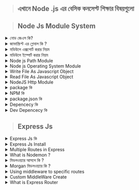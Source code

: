 > ## এখানে  Node .js   এর বেসিক  কনসেপ্ট শিক্ষার বিষয়গুলো  

> ## Node Js Module System
<details >
 <summary>  নোড জেএস কি?</summary>
 যারা নতুন তাদের মধ্যে অনেকেই ভাবে নোড জেএস হয়তো কোন প্রোগ্রামিং ল্যাঙ্গুয়েজ বা ফ্রেমওয়ার্ক! কিন্তু এটা সম্পূর্ণ ভুল।
 
  নোড জেএস কোন প্রোগ্রামিং ল্যাঙ্গুয়েজ বা ফ্রেমওয়ার্ক নয়।

  নোড জেএস হচ্ছে একটি জাভাস্ক্রিপ্ট Run-Time Environment। 
  
  আচ্ছা বুঝলাম কিন্তু এই Run-Time Environment টা আবার কি?
  
Run-Time Environment এর কাজ হচ্ছে নির্দিষ্ট একটি প্রোগ্রামিং ল্যাঙ্গুয়েজ এর কোড গুলোকে রান করা।
</details>

<details >
 <summary>  জাভাস্ক্রিপ্ট এর গ্লোবাল কি ? </summary>
নোড জের  এর প্রত্যেকটি স্বাধীন ফাইল একেকটা   মডিউল। মডিউলে মানে ছোট একটি লাইব্রেরি বা ছোট  প্যাকেজ।   প্রত্যেকটা ফাইল এর ডাটা আলাদা আলাদা ভাবে তাদের সত্তা বজায় থাকে।  মডিউলে হলো গ্লোবাল অবজেক্ট।  
উদাহরণ: 

```javascript

var  a = 10;
function  text () {
    console.log("kamrul");
}

console.log(module);
```

```javascript

Module {
  id: '.',
  path: 'C:\\Users\\KAMRUL\\OneDrive\\Desktop\\node-js',
  exports: {},
  filename: 'C:\\Users\\KAMRUL\\OneDrive\\Desktop\\node-js\\global.js',
  loaded: false,
  children: [],
  paths: [
    'C:\\Users\\KAMRUL\\OneDrive\\Desktop\\node-js\\node_modules',
    'C:\\Users\\KAMRUL\\OneDrive\\Desktop\\node_modules',
    'C:\\Users\\KAMRUL\\OneDrive\\node_modules',
    'C:\\Users\\KAMRUL\\node_modules',
    'C:\\Users\\node_modules',
    'C:\\node_modules'
  ]
}

```
</details>

<details >
 <summary> মডিউলে এক্সপোর্ট করার নিয়ম  </summary>
 তিন উপায় এ মডিউল এক্সপোর্ট করা যায়।  

 ```javascript 
const add = (a,b) => a+b;

const sub = (a,b) => a-b;

const div = (a,b) => a+b;

const test = (a,b) => add(a,b)/sub(a,b);

// export system 1
module.exports = {
    add, 
    sub,
    div,
    test
}


// export system 2
module.export.add = add;
module.export.sub = sub;
module.export.div = div;
module.export.test = test;

 ```

 ভালো উপায় হলো 

 ```javascconst 
 module.exports.add = (a,b) => a+b;

 module.exports. sub = (a,b) => a-b;

 module.exports. div = (a,b) => a+b;

 module.exports. test = (a,b) => add(a,b)/sub(a,b);
 ```
  
 </details >
 <details >
 <summary> মডিউলে ইম্পোর্ট করার নিয়ম  </summary>

 অন্য ফাইল এর এক্সপোর্ট করা ডাটা গুলো ইম্পোর্ট  করার নিয়ম - 
নোড জেস এ ইম্পোর্ট করার জন্য require  মেথড ব্যবহার করা হয়।
উদাহরণ  :- 

 ```javascript
 const math = require('./math)
 
 ```
  </details >

   <details >
 <summary>Node js Path Module   </summary>
  ফাইল সিস্টেম কে path   বলে।   আমরা যে লোকেশন এ কাজ করি তাই path মডিউল।  filename  আমাদের ফাইল টি কোন জায়গায় আছে তা বের করা যায়।  পথ একটা মডিউল।  তাই আমাদের require  করে নিতে হবে।  সবার শেষ যে filename  বা ডিরেক্টরি name  থাকে সেটাই basename . 

  ```javascript 

const path = require("path")

console.log(path.basename(__filename)); //  file Name =  global.js

console.log(path.basename(__dirname)); // Folder Name =  node-js

// just file name use 
console.log(path.extname(__filename)); // Folder Name =  node-js

  ```

  একটি অবজেক্ট কে  real path  ফরম্যাটে   করতে হলে যা করতে  হবে...

  ```javascript 

const path = require("path")

const pathObj = {
    dir:"ser/lcoal",
    name:"testFile",
    ext:".js"
}

console.log(path.format(pathObj));   // ser/lcoal\testFile.js
  ```
   </details >

   <details >
 <summary>Node js Operating System  Module   </summary>
অপারেটিং সিস্টেম এর সবকিছু জানতে আমাদের  os  মডিউল ব্যবহার করতে হবে।  যার মাধ্যমে আমাদের অপারেটিং সিস্টেম এর সবকিছু জানতে পারবো 

```javascript 
const os = require("os")
console.log(os.arch())
console.log(os.cpus())
console.log(os.freemem())
console.log(os.networkInterfaces())
```

```javascript 
x64
[
  {
    model: 'Intel(R) Core(TM) i3-6006U CPU @ 2.00GHz',
    speed: 1992,
    times: {
      user: 3002515,
      nice: 0,
      sys: 1028734,
      idle: 9370812,
      irq: 131921
    }
  },
  {
    model: 'Intel(R) Core(TM) i3-6006U CPU @ 2.00GHz',
    speed: 1992,
    times: { user: 2897234, nice: 0, sys: 662828, idle: 9841765, irq: 18093 }
  },
  {
    model: 'Intel(R) Core(TM) i3-6006U CPU @ 2.00GHz',
    speed: 1992,
    times: { user: 3325625, nice: 0, sys: 710578, idle: 9365609, irq: 17546 }
  },
  {
    model: 'Intel(R) Core(TM) i3-6006U CPU @ 2.00GHz',
    speed: 1992,
    times: { user: 3117953, nice: 0, sys: 611093, idle: 9672765, irq: 14421 }
  }
]
3978842112
{
  'Wi-Fi': [
    {
      address: 'fe80::595f:72ba:e308:4f49',
      netmask: 'ffff:ffff:ffff:ffff::',
      family: 'IPv6',
      mac: '9c:30:5b:e3:84:05',
      internal: false,
      cidr: 'fe80::595f:72ba:e308:4f49/64',
      scopeid: 17
    },
    {
      address: '192.168.0.108',
      netmask: '255.255.255.0',
      family: 'IPv4',
      mac: '9c:30:5b:e3:84:05',
      internal: false,
      cidr: '192.168.0.108/24'
    }
  ],
  'Loopback Pseudo-Interface 1': [
    {
      address: '::1',
      netmask: 'ffff:ffff:ffff:ffff:ffff:ffff:ffff:ffff',
      family: 'IPv6',
      mac: '00:00:00:00:00:00',
      internal: true,
      cidr: '::1/128',
      scopeid: 0
    },
    {
      address: '127.0.0.1',
      netmask: '255.0.0.0',
      family: 'IPv4',
      mac: '00:00:00:00:00:00',
      internal: true,
      cidr: '127.0.0.1/8'
    }
  ]
}
```
  </details >

   
 <details>
 <summary> Write File As Javascript Object  </summary>
জাভাস্ক্রিপ্ট এর অবজেক্ট কে  writeFile  মডিউল ব্যবহার করে nodejs   দিয়ে একটি json , css  বা যেকোনো ফাইল এ   কনভার্ট করা যায় এবং একটি নতুন ফাইল  তৈরি করা যায়।  এটার জন্য আমাদের যে  মডিউল টি ব্যবহার করা হবে সেটা হলো fs . 

এটির জন্য আমাদের শুরুতে fs  মডিউল require  করে  নিতে হবে।  এবং আমাদের কে একটি জাভাস্ক্রিপ্ট  অবজেক্ট  বানাতে হবে  . আমরা যেহেতু জেসন ফাইল বানাতে যাইতেছি  তাই আমাদের অবজেক্ট টি কে stringify  করে নিতে হবে।   তারপর আমাদের কে os  মডিউলে দিয়ে writeFile  মেথড দিয়ে ফাইল write  করতে হ তবে।  

os  এর writeFile  এ আমাদের কে যা যা করতে হবে  তা  হলো - 
- ১. শুরুতে  তৈরি করা ফাইল বা যেকোনো ফাইলের নাম দিতে হবে 
- ২. ডাটা দিতে হবে 
- ৩. কলব্যাক ফাঙ্কশন দিতে হবে 
-  ৪. কলব্যাক ফাঙ্কশন এ আমাদের কে এরর হলে কোনো মেসেজ বা এরর না হজলে আমাদের মেসেজ দিতে হবে 
  
  
  ```javascript 
const  fs = require("fs");
const  testObj = {
    name:"kamrul  hasan",
    email:"kamrul@gmail.com",
    address:{
        city:"sherpur",
        country:"BD"
    }
}

const data = JSON.stringify(testObj)

fs.writeFile('test.json',data, (error)=>{
    if (error) {
        console.log(error);
    }else{
        console.log("you are successfully Write File");
    }
})
  ```
![image ](https://i.ibb.co/TrKKhGP/write-File-nodejs1.png);
![image ](https://i.ibb.co/DGfvt03/write-File-nodejs2.png);
  

</details >

   
<details>
<summary> Read File As Javascript Object  </summary>

আমাদের  কোনো ফাইল কে read  করতে fs  মডিউলে এর  readFile  মেথড এর মাধ্যমে   করতে  পারি।  
এখানে আমি আমাদের যা যা করতে   হবে  - 
- ১.  fs  মডিউল নিতে  হবে 
- ২. readFile মেথড  নিতে হবে 
- ৩. ফাইল নাম  দিতে হবে 
- ৪. কলব্যাক ফাঙ্কশন নিতে  হবে 
- ৫. পেরামিটার হিসেবে (error ,data ) নিতে হবে 
- ৬. জেসন কে parse করতে হবে  

```javascript

const  fs = require("fs");

fs.readFile('./test.json', (error, data)=> {
    if(error){
        return console.log(error)
    }
    let obj =JSON.parse(data);
    console.log(obj);
})

```

```javascript
{
  name: 'kamrul  hasan',
  email: 'kamrul@gmail.com',
  address: { city: 'sherpur', country: 'BD' }
}
```
</details >

<details>
<summary> NodeJS Http Module  </summary>
নোড জেস   এর জন্য আমাদের  লোকাল সার্ভার বানাতে যা যা করতে হবে 
-  এইচটিটিপি   মডিউলে নিতে হ তবে 
- এইচটিটিপি এর কি  createserver  মেথড ব্যবহার করে রেসপন্স এন্ড রিকোয়েস্ট হ্যান্ডেল করতে হবে 
- সার্ভার এ listen   দিতে হ তবে 

```javascript
const http = require('http')

const server = http.createServer((req, res)=> {
    console.log(req.url)
    res.end('Node js very beatiful')
})

server.listen(3000, ()=> {
    console.log("server is Running  on PORT is 3000");
})


```

</details >



<details>
<summary> package কি </summary>
package কি সেটা জানার আগে আমাদের জানা প্রয়োজন মডিউল সম্পর্কে। মডিউল হলো একটি সিঙ্গেল জাভাস্ক্রিপ্ট ফাইল যার কিছু ফাংশনালিটি আছে। package হলো একটি ডিরেক্টরি যার মধ্যে এক বা একাধিক মডিউল থাকে, এবং একটি package.json ফাইল ও থাকে, যেখানে package এর মেটাডাটা থাকে। একটি package অনেক সাধারণ হতে পারে আবার কমপ্লেক্স ও হতে পারে। যেমন underscore package টা তে শুধু একটি জাভাস্ক্রিপ্ট ফাইল আছে, আবার express underscore package এর রুট এ একটি জাভাস্ক্রিপ্ট ফাইল থাকলেও এর সাব ডিরেক্টরি তে আরও অনেক জাভাস্ক্রিপ্ট ফাইল থাকে।
</details >

<details>
<summary> NPM  কি </summary>
npm হলো পৃথিবীর সবচেয়ে বড় সফটওয়ার রেজিস্ট্রি। যেখানে প্রায় 600,000 প্যাকেজ রয়েছে। সারা পৃথিবীর ওপেন সোর্স ডেভেলাপার রা npm ব্যবহার করে থাকে প্যাকেজ শেয়ার/ব্যবহার করার জন্য। npm এর তিনটি component থাকে।
</details >

<details>
<summary>package.json  কি </summary>
npm হলো পৃথিবীর সবচেয়ে বড় সফটওয়ার রেজিস্ট্রি। যেখানে প্রায় 600,000 প্যাকেজ রয়েছে। সারা পৃথিবীর ওপেন সোর্স ডেভেলাপার রা npm ব্যবহার করে থাকে প্যাকেজ শেয়ার/ব্যবহার করার জন্য। npm এর তিনটি component থাকে।
</details >

<details>
<summary>Depencecy কি </summary>
আমাদের প্রজেক্ট এ থার্ড পার্টি প্যাকেজ গুলো ব্যবহার করা হয় সেগুলো  packege.json   ফাইল এ লিস্ট আকারে থাকে তাকে depencecy  বলে
</details >

<details>
<summary>Dev Depencecy কি </summary>
আমাদের প্রজেক্ট  এ  ডেভেলপার এর ক্ষেত্রে  থার্ড পার্টি প্যাকেজ গুলো ব্যবহার করা হয় সেগুলো  packege.json   ফাইল এ লিস্ট আকারে থাকে তাকে Dev Depencecy  বলে
</details >

> ## Express Js 

<details>
<summary>Express Js  কি </summary>
এক্সপ্রেস.জেএস একটি নোড.জেএস ওয়েব অ্যাপ্লিকেশন সার্ভার ফ্রেমওয়ার্ক, একক পৃষ্ঠা, মাল্টি-পৃষ্ঠা এবং হাইব্রিড ওয়েব অ্যাপ্লিকেশন তৈরির জন্য ডিজাইন করা। এটি node.js. এর জন্য ডি ফ্যাক্টো স্ট্যান্ডার্ড সার্ভার ফ্রেমওয়ার্ক
</details >
 
 <details>
<summary>Express Js  Install  </summary>
ইনস্টল করতে যা যা করতে হবে। ....

- একটি ফোল্ডার তৈরি করে নিতে হবে 
- npm  init  করে packege  json  ফাইল  বানাতে  হবে 
- এক্সপ্রেস ইনস্টল করে নিতে হবে 
  
```javascript 
npm install express --save

```
</details >


 <details>
<summary>Multiple Routes in Express  </summary>
একটি   প্রজেক্ট এ একাধিক রুট তৈরি করার  সিস্টেম কে মাল্টিপল route বলে। 

এখানে একটি বিষয় খেয়াল রাখতে হবে যে  root  route  বা হোম route  শেষ এ দিতে হবে।  আর যদি notfound  পেজ এর জন্য দেওয়া হয় তাহলে root  route  এর শেষে দিতে হবে 

```javascript 
const express = require("express");

const app = express();

app.get("/about", (req, res)=> {
    res.send("Get  About route   ")
})
app.get("/contact", (req, res)=> {
    res.send("Get  Contact  route   ")
})



app.get("/", (req, res)=> {
    res.send("Root route  Get ")
})

app.get("*", (req, res)=> {
    res.send("Not found Page ")
})

const PORT = process.env.PORT || 3000
app.listen(PORT,()=> {
    console.log("server is Running PORT is ", PORT);
})
```
</details >

 <details>
<summary>What is Nodemon ?  </summary>
নোডেমন একটি টুল যা নোড অ্যাপ্লিকেশন স্বয়ংক্রিয়ভাবে পুনরায় চালু করে নোড.জেএস ভিত্তিক অ্যাপ্লিকেশনগুলি বিকাশে সহায়তা করে যখন ডিরেক্টরিতে ফাইল পরিবর্তন সনাক্ত করা হয়।

আপনার কোড বা ডেভেলপমেন্ট পদ্ধতিতে নোডেমনের কোনো অতিরিক্ত পরিবর্তন প্রয়োজন হয় না। নোডেমন নোডের জন্য একটি প্রতিস্থাপন মোড়ক। নোডেমন ব্যবহার করতে, আপনার স্ক্রিপ্টটি চালানোর সময় কমান্ড লাইনে নোড শব্দটি প্রতিস্থাপন করুন।

</details >


 <details>
<summary>মিডলওয়্যার আসলে কি ? </summary>
. মিডলওয়্যার রিকুয়েস্ট ও রেস্পন্সের মধ্যে সম্পর্ক স্থাপনকারী । ইউজার এর HTTP রিকুয়েস্ট ফিল্টার করে রিকুয়েস্টের পরে রেস্পন্স কি হবে তা মিডলওয়্যারে লেখা থাকে।

</details >



 <details>
<summary>Morgan  মিডলওয়্যার  কি ? </summary>
মরগ্যান হলো middlewarer  এর থার্ড পার্টি  একটি লাইব্রেরি।  এর আমাদের আমাদের   প্রজেক্ট এর সবকিছু স্টেটাস সম্পর্কে জানা যায়।  

মরগ্যান ব্যবহার করার জন্য আমাদের যা যা করতে  হবে। ...

- মরণ ইনস্টল করতে হবে 
- মরগ্যান require  করতে হবে 
- app.use  এর মাধ্যমে মরগ্যান ফাঙ্কশন কল করে দিতে হবে এবং পেরামিটার হিসেবে dev দিতে হবে 

```javascript 
// global middleware
const morgan = require("morgan");
app.use(morgan("dev"))
```

</details >
 <details>
<summary>Using middleware to specific routes </summary>

আমাদের যদি নির্দিষ্ট কোনো route এ middleware  ব্যবহার করতে চাই তাহলে আমাদের  সেটা  সম্ভব।  ব্যবহার করার নিয়ম হলো - 
- route  এর সেকেন্ড পেরামিটার হিসেবে ব্যবহার করা যাবে 
- একাধিক middleware ব্যবহার করা যাবে 

```javascript

app.get("/about",morgan("dev"), (req, res)=> {
    res.send("Get  About route   ")
})

```
</details>

 <details>
<summary>Custom  MiddleWare  Create  </summary>

আমরা কাস্টম middleware  বানাতে পারি যাতে করে আমরা নিজের কন্ডিশন  বা শর্ত অনুযায়ী কাজ করতে পারি।  
কাস্টম  middleware  বানাতে হলে আমাদের কে  যা  যা করতে  হবে তা  হলো - 
- একটি  ফাঙ্কশন নিতে  হবে 
-  তিনটি পেরামিটার (request, response, next) নেওয়া যায়। 
- next   ব্যবহার না করলে পরবর্তী রাউটার এ কাজ করবে না 


```javascript
function   customMiddleWare (req, res, next){
    if (req.url === "/about") {
        res.send("Sorry This page is blocked ")
    }
    next()
}

app.use(customMiddleWare)
```
</details>


 <details>
<summary>What is Express Router   </summary>
এক্সপ্রেস রাউটার ক্লাস মডুলার মাউন্টেবল রুট হ্যান্ডলার তৈরি করতে ব্যবহার করা যেতে পারে। একটি রাউটার উদাহরণ একটি সম্পূর্ণ মিডলওয়্যার এবং রাউটিং সিস্টেম; এই কারণে এটি প্রায়ই একটি মিনি-অ্যাপ হিসাবে উল্লেখ করা হয়।

```javascript 
// user  router 
const   router  = express.Router();

router.get("/login", (req, res) => {
    res.send("I am Login  router")
})

// logout router 
router.get("/logout", (req, res) => {
    res.send("I am logout  router")
})

router.get("/signup", (req, res) => {
    res.send("I am signup  router")
})

app.use("/user", router)

```


</details>